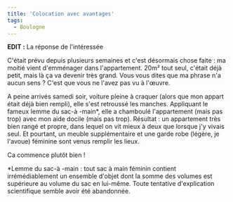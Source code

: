 ```yaml
---
title: 'Colocation avec avantages'
tags:
  - Boulogne
---
```


**EDIT&nbsp;:** La réponse de l'intéressée

C'était prévu depuis plusieurs semaines et c'est désormais chose faite&nbsp;: ma
moitié vient d'emménager dans l'appartement. 20m² tout seul, c'était déjà petit,
mais là ça va devenir très grand. Vous vous dites que ma phrase n'a aucun
sens&nbsp;? C'est que vous ne l'avez pas vu à l'œuvre.

A peine arrivés samedi soir, voiture pleine à craquer (alors que mon appart
était déjà bien rempli), elle s'est retroussé les manches. Appliquant le fameux
lemme du sac-à -main\*, elle a chamboulé l'appartement (mais pas trop) avec mon
aide docile (mais pas trop). Résultat&nbsp;: un appartement très bien rangé et
propre, dans lequel on vit mieux à deux que lorsque j'y vivais seul. Et
pourtant, un meuble supplémentaire et une garde robe (légère, je l'avoue)
féminine sont venus remplir les lieux.

Ca commence plutôt bien&nbsp;!

\*Lemme du sac-à -main&nbsp;: tout sac à main féminin contient irrémédiablement
un ensemble d'objet dont la somme des volumes est supérieure au volume du sac en
lui-même. Toute tentative d'explication scientifique semble avoir été
abandonnée.
